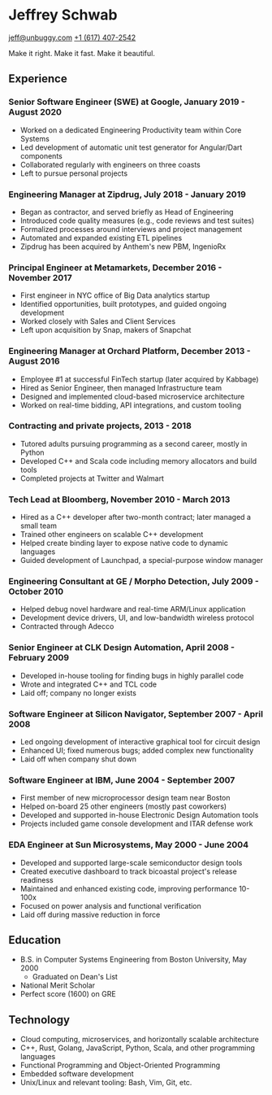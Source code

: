 # Jeffrey Schwab
<jeff@unbuggy.com>
[+1 (617) 407-2542]( tel:+16174072542 )

Make it right.  Make it fast.  Make it beautiful.

## Experience

### Senior Software Engineer (SWE) at Google, January 2019 - August 2020
* Worked on a dedicated Engineering Productivity team within Core Systems
* Led development of automatic unit test generator for Angular/Dart components
* Collaborated regularly with engineers on three coasts
* Left to pursue personal projects

### Engineering Manager at Zipdrug, July 2018 - January 2019
* Began as contractor, and served briefly as Head of Engineering
* Introduced code quality measures (e.g., code reviews and test suites)
* Formalized processes around interviews and project management
* Automated and expanded existing ETL pipelines
* Zipdrug has been acquired by Anthem's new PBM, IngenioRx

### Principal Engineer at Metamarkets, December 2016 - November 2017
* First engineer in NYC office of Big Data analytics startup
* Identified opportunities, built prototypes, and guided ongoing development
* Worked closely with Sales and Client Services
* Left upon acquisition by Snap, makers of Snapchat

### Engineering Manager at Orchard Platform, December 2013 - August 2016
* Employee #1 at successful FinTech startup (later acquired by Kabbage)
* Hired as Senior Engineer, then managed Infrastructure team
* Designed and implemented cloud-based microservice architecture
* Worked on real-time bidding, API integrations, and custom tooling

### Contracting and private projects, 2013 - 2018
* Tutored adults pursuing programming as a second career, mostly in Python
* Developed C++ and Scala code including memory allocators and build tools
* Completed projects at Twitter and Walmart

### Tech Lead at Bloomberg, November 2010 - March 2013
* Hired as a C++ developer after two-month contract; later managed a small team
* Trained other engineers on scalable C++ development
* Helped create binding layer to expose native code to dynamic languages
* Guided development of Launchpad, a special-purpose window manager

### Engineering Consultant at GE / Morpho Detection, July 2009 - October 2010
* Helped debug novel hardware and real-time ARM/Linux application
* Development device drivers, UI, and low-bandwidth wireless protocol
* Contracted through Adecco

### Senior Engineer at CLK Design Automation, April 2008 - February 2009
* Developed in-house tooling for finding bugs in highly parallel code
* Wrote and integrated C++ and TCL code
* Laid off; company no longer exists

### Software Engineer at Silicon Navigator, September 2007 - April 2008
* Led ongoing development of interactive graphical tool for circuit design
* Enhanced UI; fixed numerous bugs; added complex new functionality
* Laid off when company shut down

### Software Engineer at IBM, June 2004 - September 2007
* First member of new microprocessor design team near Boston
* Helped on-board 25 other engineers (mostly past coworkers)
* Developed and supported in-house Electronic Design Automation tools
* Projects included game console development and ITAR defense work

### EDA Engineer at Sun Microsystems, May 2000 - June 2004
* Developed and supported large-scale semiconductor design tools
* Created executive dashboard to track bicoastal project's release readiness
* Maintained and enhanced existing code, improving performance 10-100x
* Focused on power analysis and functional verification
* Laid off during massive reduction in force

## Education

* B.S. in Computer Systems Engineering from Boston University, May 2000
  - Graduated on Dean's List
* National Merit Scholar
* Perfect score (1600) on GRE

## Technology

* Cloud computing, microservices, and horizontally scalable architecture
* C++, Rust, Golang, JavaScript, Python, Scala, and other programming languages
* Functional Programming and Object-Oriented Programming
* Embedded software development
* Unix/Linux and relevant tooling: Bash, Vim, Git, etc.
